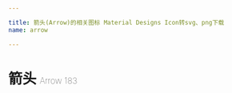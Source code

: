 ```yaml
---

title: 箭头(Arrow)的相关图标 Material Designs Icon转svg、png下载
name: arrow

---
```


# 箭头  <small style="font-size: 60%;font-weight: 100">Arrow <span class="badge-secondary badge">183</span> </small>

<search tag="arrow" :max="0"/>

